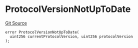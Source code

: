 # ProtocolVersionNotUpToDate
[Git Source](https://github.com/matter-labs/zksync-contracts/blob/a1506a91fd7e3b73aa6fe10caf12e32f39e26211/contracts/l1-contracts/state-transition/L1StateTransitionErrors.sol)


```solidity
error ProtocolVersionNotUpToDate(
  uint256 currentProtocolVersion, uint256 protocolVersion
);
```

